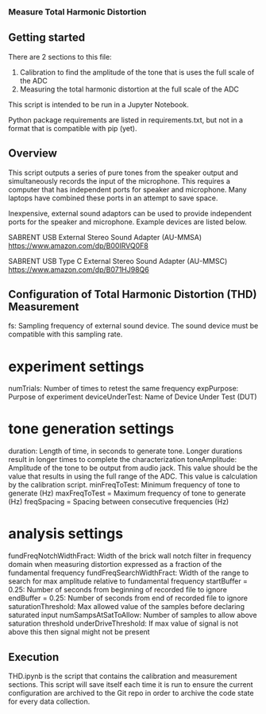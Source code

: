 ### Measure Total Harmonic Distortion

## Getting started

There are 2 sections to this file:
1) Calibration to find the amplitude of the tone that is uses the full scale of the ADC
2) Measuring the total harmonic distortion at the full scale of the ADC

This script is intended to be run in a Jupyter Notebook.

Python package requirements are listed in requirements.txt, but not in a format that is compatible with pip (yet).

## Overview
This script outputs a series of pure tones from the speaker output and simultaneously records the input of the microphone. 
This requires a computer that has independent ports for speaker and microphone. Many laptops have combined these ports in an attempt to save space.


Inexpensive, external sound adaptors can be used to provide independent ports for the speaker and microphone. Example devices are listed below.

SABRENT USB External Stereo Sound Adapter (AU-MMSA)
https://www.amazon.com/dp/B00IRVQ0F8

SABRENT USB Type C External Stereo Sound Adapter (AU-MMSC)
https://www.amazon.com/dp/B071HJ98Q6

## Configuration of Total Harmonic Distortion (THD) Measurement

fs: Sampling frequency of external sound device. The sound device must be compatible with this sampling rate. 

# experiment settings
numTrials: Number of times to retest the same frequency
expPurpose: Purpose of experiment
deviceUnderTest: Name of Device Under Test (DUT)

# tone generation settings
duration: Length of time, in seconds to generate tone. Longer durations result in longer times to complete the characterization
toneAmplitude: Amplitude of the tone to be output from audio jack. This value should be the value that results in using the full range of the ADC. This value is calculation by the calibration script.
minFreqToTest: Minimum frequency of tone to generate (Hz)
maxFreqToTest = Maximum frequency of tone to generate (Hz)
freqSpacing = Spacing between consecutive frequencies (Hz)

# analysis settings
fundFreqNotchWidthFract: Width of the brick wall notch filter in frequency domain when measuring distortion expressed as a fraction of the fundamental frequency
fundFreqSearchWidthFract: Width of the range to search for max amplitude relative to fundamental frequency
startBuffer = 0.25: Number of seconds from beginning of recorded file to ignore
endBuffer = 0.25: Number of seconds from end of recorded file to ignore
saturationThreshold: Max allowed value of the samples before declaring saturated input
numSampsAtSatToAllow: Number of samples to allow above saturation threshold
underDriveThreshold: If max value of signal is not above this then signal might not be present

## Execution
THD.ipynb is the script that contains the calibration and measurement sections. This script will save itself each 
time it is run to ensure the current configuration are archived to the Git repo in order to archive the code state 
for every data collection.
